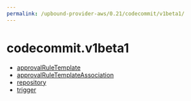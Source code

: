 ```yaml
---
permalink: /upbound-provider-aws/0.21/codecommit/v1beta1/
---
```


# codecommit.v1beta1



* [approvalRuleTemplate](approvalRuleTemplate.md)
* [approvalRuleTemplateAssociation](approvalRuleTemplateAssociation.md)
* [repository](repository.md)
* [trigger](trigger.md)
